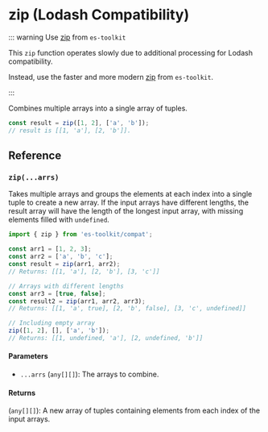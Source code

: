 # zip (Lodash Compatibility)

::: warning Use [zip](../../array/zip.md) from `es-toolkit`

This `zip` function operates slowly due to additional processing for Lodash compatibility.

Instead, use the faster and more modern [zip](../../array/zip.md) from `es-toolkit`.

:::

Combines multiple arrays into a single array of tuples.

```typescript
const result = zip([1, 2], ['a', 'b']);
// result is [[1, 'a'], [2, 'b']].
```

## Reference

### `zip(...arrs)`

Takes multiple arrays and groups the elements at each index into a single tuple to create a new array. If the input arrays have different lengths, the result array will have the length of the longest input array, with missing elements filled with `undefined`.

```typescript
import { zip } from 'es-toolkit/compat';

const arr1 = [1, 2, 3];
const arr2 = ['a', 'b', 'c'];
const result = zip(arr1, arr2);
// Returns: [[1, 'a'], [2, 'b'], [3, 'c']]

// Arrays with different lengths
const arr3 = [true, false];
const result2 = zip(arr1, arr2, arr3);
// Returns: [[1, 'a', true], [2, 'b', false], [3, 'c', undefined]]

// Including empty array
zip([1, 2], [], ['a', 'b']);
// Returns: [[1, undefined, 'a'], [2, undefined, 'b']]
```

#### Parameters

- `...arrs` (`any[][]`): The arrays to combine.

#### Returns

(`any[][]`): A new array of tuples containing elements from each index of the input arrays.
